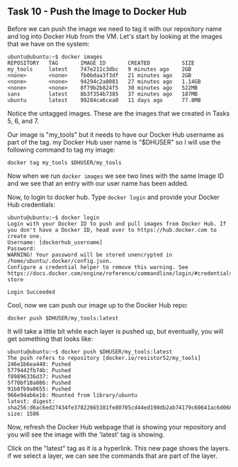 ## Task 10 - Push the Image to Docker Hub

Before we can push the image we need to tag it with our repository name and log into Docker Hub from the VM. Let's start by looking at the images that we have on the system:

```
ubuntu@ubuntu:~$ docker images
REPOSITORY   TAG       IMAGE ID       CREATED          SIZE
my_tools     latest    747e211c3dbc   9 minutes ago    2GB
<none>       <none>    fb0bdaa3f3df   21 minutes ago   2GB
<none>       <none>    94294c2a8081   27 minutes ago   1.14GB
<none>       <none>    8f79b2b824f5   30 minutes ago   522MB
sans         latest    8b3f354b7385   37 minutes ago   187MB
ubuntu       latest    99284ca6cea0   11 days ago      77.8MB
```

Notice the untagged images. These are the images that we created in Tasks 5, 6, and 7. 

Our image is "my_tools" but it needs to have our Docker Hub username as part of the tag. my Docker Hub user name is "$DHUSER" so I will use the following command to tag my image:

```
docker tag my_tools $DHUSER/my_tools
```

Now when we run `docker images` we see two lines with the same Image ID and we see that an entry with our user name has been added.

Now, to login to docker hub. Type `docker login` and provide your Docker Hub credentials:

```
ubuntu@ubuntu:~$ docker login
Login with your Docker ID to push and pull images from Docker Hub. If you don't have a Docker ID, head over to https://hub.docker.com to create one.
Username: [dockerhub_username]
Password:
WARNING! Your password will be stored unencrypted in /home/ubuntu/.docker/config.json.
Configure a credential helper to remove this warning. See
https://docs.docker.com/engine/reference/commandline/login/#credentials-store

Login Succeeded
```

Cool, now we can push our image up to the Docker Hub repo:

```
docker push $DHUSER/my_tools:latest
```

It will take a little bit while each layer is pushed up, but eventually, you will get something that looks like:

```
ubuntu@ubuntu:~$ docker push $DHUSER/my_tools:latest
The push refers to repository [docker.io/resistor52/my_tools]
246e1b6ea448: Pushed
5779442fb74b: Pushed
f89896336d37: Pushed
5f70bf18a086: Pushed
91b8fb9a0655: Pushed
966e94ab6e16: Mounted from library/ubuntu
latest: digest: sha256:d6ac6ed27434fe37822665381fe80705cd44ed198db2ab74179c60641ac6d068 size: 1586
```

Now, refresh the Docker Hub webpage that is showing your repository and you will see the image with the 'latest' tag is showing.

Click on the "latest" tag as it is a hyperlink. This new page shows the layers. if we select a layer, we can see the commands that are part of the layer.
